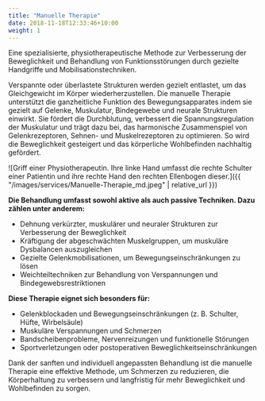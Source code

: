 ```yaml
---
title: "Manuelle Therapie"
date: 2018-11-18T12:33:46+10:00
weight: 1
---
```


Eine spezialisierte, physiotherapeutische Methode zur Verbesserung der Beweglichkeit und Behandlung von Funktionsstörungen durch gezielte Handgriffe und Mobilisationstechniken.

Verspannte oder überlastete Strukturen werden gezielt entlastet, um das Gleichgewicht im Körper wiederherzustellen. Die manuelle Therapie unterstützt die ganzheitliche Funktion des Bewegungsapparates indem sie gezielt auf Gelenke, Muskulatur, Bindegewebe und neurale Strukturen einwirkt. Sie fördert die Durchblutung, verbessert die Spannungsregulation der Muskulatur und trägt dazu bei, das harmonische Zusammenspiel von Gelenkrezeptoren, Sehnen- und Muskelrezeptoren zu optimieren. So wird die Beweglichkeit gesteigert und das körperliche Wohlbefinden nachhaltig gefördert.

![Griff einer Physiotherapeutin. Ihre linke Hand umfasst die rechte Schulter einer Patientin und ihre rechte Hand den rechten Ellenbogen dieser.]({{ "/images/services/Manuelle-Therapie_md.jpeg" | relative_url }})

**Die Behandlung umfasst sowohl aktive als auch passive Techniken. Dazu zählen unter anderem:**
* Dehnung verkürzter, muskulärer und neuraler Strukturen zur Verbesserung der Beweglichkeit
* Kräftigung der abgeschwächten Muskelgruppen, um muskuläre Dysbalancen auszugleichen
* Gezielte Gelenkmobilisationen, um Bewegungseinschränkungen zu lösen
* Weichteiltechniken zur Behandlung von Verspannungen und Bindegewebsrestriktionen

**Diese Therapie eignet sich besonders für:**
* Gelenkblockaden und Bewegungseinschränkungen (z. B. Schulter, Hüfte, Wirbelsäule)
* Muskuläre Verspannungen und Schmerzen
* Bandscheibenprobleme, Nervenreizungen und funktionelle Störungen
* Sportverletzungen oder postoperativen Beweglichkeitseinschränkungen

Dank der sanften und individuell angepassten Behandlung ist die manuelle Therapie eine effektive Methode, um Schmerzen zu reduzieren, die Körperhaltung zu verbessern und langfristig für mehr Beweglichkeit und Wohlbefinden zu sorgen.
